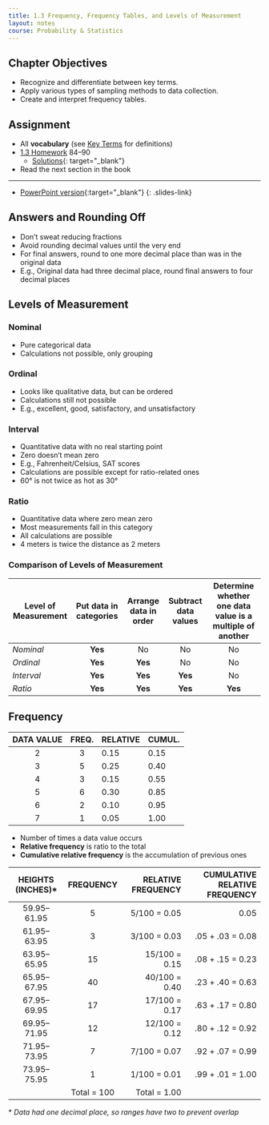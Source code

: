 ```yaml
---
title: 1.3 Frequency, Frequency Tables, and Levels of Measurement
layout: notes
course: Probability & Statistics
---
```


## Chapter Objectives

- Recognize and differentiate between key terms.
- Apply various types of sampling methods to data collection.
- Create and interpret frequency tables.

## Assignment

- All **vocabulary** (see [Key Terms](https://openstax.org/books/statistics/pages/1-key-terms) for definitions)
- [1.3 Homework](https://openstax.org/books/statistics/pages/1-homework#fs-idm8238960) 84–90
  - [Solutions](https://manville.instructure.com/courses/5660/files?preview=780645){: target="_blank"}
- Read the next section in the book

---

- [PowerPoint version](https://1drv.ms/p/c/c4097c61e06a2b97/EYaMcytRmPtMql5OuSTTozABQJWoLQ_XzY0PlMpfHYTkWQ?e=TsYBS6){:target="_blank"}
{: .slides-link}

## Answers and Rounding Off

- Don’t sweat reducing fractions
- Avoid rounding decimal values until the very end
- For final answers, round to one more decimal place than was in the original data
- E.g., Original data had three decimal place, round final answers to four decimal places

## Levels of Measurement

### Nominal

- Pure categorical data
- Calculations not possible, only grouping

### Ordinal

- Looks like qualitative data, but can be ordered
- Calculations still not possible
- E.g., excellent, good, satisfactory, and unsatisfactory

### Interval

- Quantitative data with no real starting point
- Zero doesn’t mean zero
- E.g., Fahrenheit/Celsius, SAT scores
- Calculations are possible except for ratio-related ones
- 60° is not twice as hot as 30°

### Ratio

- Quantitative data where zero mean zero
- Most measurements fall in this category
- All calculations are possible
- 4 meters is twice the distance as 2 meters

### Comparison of Levels of Measurement

| Level of Measurement | Put data in categories | Arrange data in order | Subtract data values | Determine whether one data value is a multiple of another |
| -------------------- | :--------------------: | :-------------------: | :------------------: | :-------------------------------------------------------: |
| _Nominal_            |        **Yes**         |          No           |          No          |                            No                             |
| _Ordinal_            |        **Yes**         |        **Yes**        |          No          |                            No                             |
| _Interval_           |        **Yes**         |        **Yes**        |       **Yes**        |                            No                             |
| _Ratio_              |        **Yes**         |        **Yes**        |       **Yes**        |                          **Yes**                          |

## Frequency

| DATA VALUE | FREQ. | RELATIVE | CUMUL. |
| :--------: | :---: | -------- | ------ |
|     2      |   3   | 0.15     | 0.15   |
|     3      |   5   | 0.25     | 0.40   |
|     4      |   3   | 0.15     | 0.55   |
|     5      |   6   | 0.30     | 0.85   |
|     6      |   2   | 0.10     | 0.95   |
|     7      |   1   | 0.05     | 1.00   |

- Number of times a data value occurs
- **Relative frequency** is ratio to the total
- **Cumulative relative frequency** is the accumulation of previous ones

| HEIGHTS (INCHES)* |  FREQUENCY  | RELATIVE FREQUENCY | CUMULATIVE RELATIVE FREQUENCY |
| :---------------: | :---------: | -----------------: | ----------------------------: |
|    59.95–61.95    |      5      |       5/100 = 0.05 |                          0.05 |
|    61.95–63.95    |      3      |       3/100 = 0.03 |              .05 + .03 = 0.08 |
|    63.95–65.95    |     15      |      15/100 = 0.15 |              .08 + .15 = 0.23 |
|    65.95–67.95    |     40      |      40/100 = 0.40 |              .23 + .40 = 0.63 |
|    67.95–69.95    |     17      |      17/100 = 0.17 |              .63 + .17 = 0.80 |
|    69.95–71.95    |     12      |      12/100 = 0.12 |              .80 + .12 = 0.92 |
|    71.95–73.95    |      7      |       7/100 = 0.07 |              .92 + .07 = 0.99 |
|    73.95–75.95    |      1      |       1/100 = 0.01 |              .99 + .01 = 1.00 |
|                   | Total = 100 |       Total = 1.00 |                               |

\* *Data had one decimal place, so ranges have two to prevent overlap*

